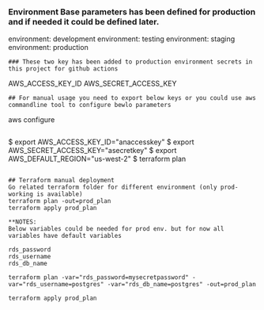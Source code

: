 ### Environment Base parameters has been defined for production and if needed it could be defined later.
environment: development
environment: testing
environment: staging
environment: production
```
### These two key has been added to production environment secrets in this project for github actions
```
AWS_ACCESS_KEY_ID
AWS_SECRET_ACCESS_KEY
```
## For manual usage you need to export below keys or you could use aws commandline tool to configure bewlo parameters
```
aws configure 
```

```
$ export AWS_ACCESS_KEY_ID="anaccesskey"
$ export AWS_SECRET_ACCESS_KEY="asecretkey"
$ export AWS_DEFAULT_REGION="us-west-2"
$ terraform plan
```

## Terraform manual deployment
Go related terraform folder for different environment (only prod-working is available)
terraform plan -out=prod_plan
terraform apply prod_plan

**NOTES:
Below variables could be needed for prod env. but for now all variables have default variables

rds_password
rds_username
rds_db_name

terraform plan -var="rds_password=mysecretpassword" -var="rds_username=postgres" -var="rds_db_name=postgres" -out=prod_plan

terraform apply prod_plan

